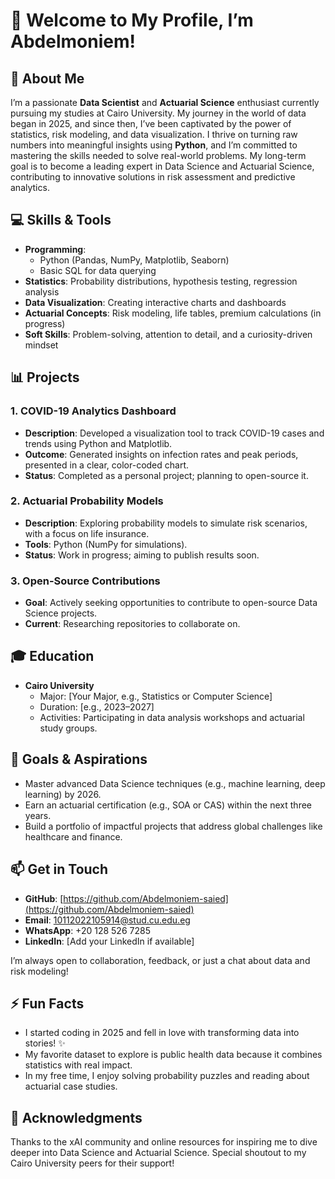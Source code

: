 # 👋 Welcome to My Profile, I’m Abdelmoniem!

## 🌟 About Me
I’m a passionate **Data Scientist** and **Actuarial Science** enthusiast currently pursuing my studies at Cairo University. My journey in the world of data began in 2025, and since then, I’ve been captivated by the power of statistics, risk modeling, and data visualization. I thrive on turning raw numbers into meaningful insights using **Python**, and I’m committed to mastering the skills needed to solve real-world problems. My long-term goal is to become a leading expert in Data Science and Actuarial Science, contributing to innovative solutions in risk assessment and predictive analytics.

## 💻 Skills & Tools
- **Programming**: 
  - Python (Pandas, NumPy, Matplotlib, Seaborn)
  - Basic SQL for data querying
- **Statistics**: Probability distributions, hypothesis testing, regression analysis
- **Data Visualization**: Creating interactive charts and dashboards
- **Actuarial Concepts**: Risk modeling, life tables, premium calculations (in progress)
- **Soft Skills**: Problem-solving, attention to detail, and a curiosity-driven mindset

## 📊 Projects
### 1. COVID-19 Analytics Dashboard
- **Description**: Developed a visualization tool to track COVID-19 cases and trends using Python and Matplotlib.
- **Outcome**: Generated insights on infection rates and peak periods, presented in a clear, color-coded chart.
- **Status**: Completed as a personal project; planning to open-source it.

### 2. Actuarial Probability Models
- **Description**: Exploring probability models to simulate risk scenarios, with a focus on life insurance.
- **Tools**: Python (NumPy for simulations).
- **Status**: Work in progress; aiming to publish results soon.

### 3. Open-Source Contributions
- **Goal**: Actively seeking opportunities to contribute to open-source Data Science projects.
- **Current**: Researching repositories to collaborate on.

## 🎓 Education
- **Cairo University**  
  - Major: [Your Major, e.g., Statistics or Computer Science]  
  - Duration: [e.g., 2023–2027]  
  - Activities: Participating in data analysis workshops and actuarial study groups.

## 🌱 Goals & Aspirations
- Master advanced Data Science techniques (e.g., machine learning, deep learning) by 2026.
- Earn an actuarial certification (e.g., SOA or CAS) within the next three years.
- Build a portfolio of impactful projects that address global challenges like healthcare and finance.

## 📫 Get in Touch
- **GitHub**: [https://github.com/Abdelmoniem-saied](https://github.com/Abdelmoniem-saied)  
- **Email**: [10112022105914@stud.cu.edu.eg](mailto:10112022105914@stud.cu.edu.eg)  
- **WhatsApp**: +20 128 526 7285  
- **LinkedIn**: [Add your LinkedIn if available]  

I’m always open to collaboration, feedback, or just a chat about data and risk modeling!

## ⚡ Fun Facts
- I started coding in 2025 and fell in love with transforming data into stories! ✨
- My favorite dataset to explore is public health data because it combines statistics with real impact.
- In my free time, I enjoy solving probability puzzles and reading about actuarial case studies.

## 🚀 Acknowledgments
Thanks to the xAI community and online resources for inspiring me to dive deeper into Data Science and Actuarial Science. Special shoutout to my Cairo University peers for their support!

